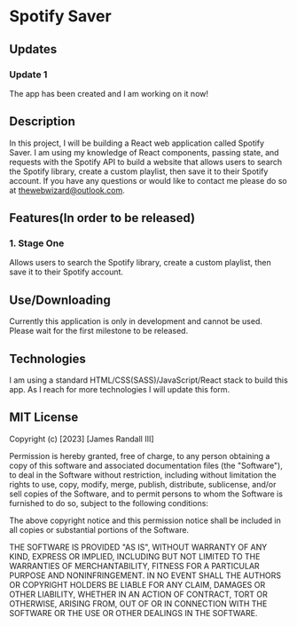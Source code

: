 # Spotify Saver

## Updates

### Update 1

The app has been created and I am working on it now!

## Description

In this project, I will be building a React web application called Spotify Saver. I am using my knowledge of React components, passing state, and requests with the Spotify API to build a website that allows users to search the Spotify library, create a custom playlist, then save it to their Spotify account. If you have any questions or would like to contact me please do so at thewebwizard@outlook.com.

## Features(In order to be released)

### 1. Stage One

Allows users to search the Spotify library, create a custom playlist, then save it to their Spotify account.

## Use/Downloading

Currently this application is only in development and cannot be used. Please wait for the first milestone to be released.

## Technologies

I am using a standard HTML/CSS(SASS)/JavaScript/React stack to build this app. As I reach for more technologies I will update this form.

## MIT License

Copyright (c) [2023] [James Randall III]

Permission is hereby granted, free of charge, to any person obtaining a copy
of this software and associated documentation files (the "Software"), to deal
in the Software without restriction, including without limitation the rights
to use, copy, modify, merge, publish, distribute, sublicense, and/or sell
copies of the Software, and to permit persons to whom the Software is
furnished to do so, subject to the following conditions:

The above copyright notice and this permission notice shall be included in all
copies or substantial portions of the Software.

THE SOFTWARE IS PROVIDED "AS IS", WITHOUT WARRANTY OF ANY KIND, EXPRESS OR
IMPLIED, INCLUDING BUT NOT LIMITED TO THE WARRANTIES OF MERCHANTABILITY,
FITNESS FOR A PARTICULAR PURPOSE AND NONINFRINGEMENT. IN NO EVENT SHALL THE
AUTHORS OR COPYRIGHT HOLDERS BE LIABLE FOR ANY CLAIM, DAMAGES OR OTHER
LIABILITY, WHETHER IN AN ACTION OF CONTRACT, TORT OR OTHERWISE, ARISING FROM,
OUT OF OR IN CONNECTION WITH THE SOFTWARE OR THE USE OR OTHER DEALINGS IN THE
SOFTWARE.
